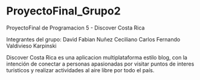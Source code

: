 # ProyectoFinal_Grupo2
ProyectoFinal de Programacion 5 - Discover Costa Rica

Integrantes del grupo:
David Fabian Nuñez Ceciliano
Carlos Fernando Valdivieso Karpinski

Discover Costa Rica es una aplicacion multiplataforma estilo blog,
con la intención de conectar a personas apasionadas por visitar 
puntos de interes turisticos y realizar actividades al aire libre
por todo el país. 
